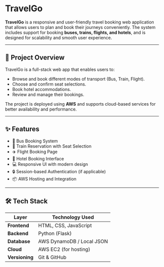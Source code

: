 # TravelGo

**TravelGo** is a responsive and user-friendly travel booking web application that allows users to plan and book their journeys conveniently. The system includes support for booking **buses, trains, flights, and hotels**, and is designed for scalability and smooth user experience.

---

## 🚀 Project Overview

TravelGo is a full-stack web app that enables users to:
- Browse and book different modes of transport (Bus, Train, Flight).
- Choose and confirm seat selections.
- Book hotel accommodations.
- Review and manage their bookings.

The project is deployed using **AWS** and supports cloud-based services for better availability and performance.

---

## ✨ Features

- 🚌 Bus Booking System
- 🚆 Train Reservation with Seat Selection
- ✈️ Flight Booking Page
- 🏨 Hotel Booking Interface
- 💻 Responsive UI with modern design
- 🔒 Session-based Authentication (if applicable)
- 📦 AWS Hosting and Integration

---

## 🛠️ Tech Stack

| Layer           | Technology Used               |
|----------------|-------------------------------|
| **Frontend**    | HTML, CSS, JavaScript         |
| **Backend**     | Python (Flask)                |
| **Database**    | AWS DynamoDB / Local JSON     |
| **Cloud**       | AWS EC2 (for hosting)         |
| **Versioning**  | Git & GitHub                  |


